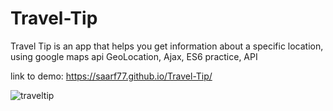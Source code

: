 # Travel-Tip

Travel Tip is an app that helps you get information about a specific location, using google maps api
GeoLocation, Ajax, ES6 practice, API

link to demo:
https://saarf77.github.io/Travel-Tip/


![traveltip](https://user-images.githubusercontent.com/64427190/207839985-756e5c9d-e687-47da-adf7-6d65b574e3c6.png)


